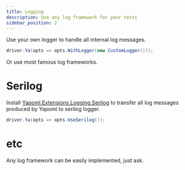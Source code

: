 ```yaml
---
title: Logging
description: Use any log framework for your tests
sidebar_position: 2
---
```


Use your own logger to handle all internal log messages.

```csharp
driver.Ya(opts => opts.WithLogger(new CustomLogger()));
```

Or use most famous log frameworks.

# Serilog
Install [Yapoml.Extensions.Logging.Serilog](https://www.nuget.org/packages/Yapoml.Extensions.Logging.Serilog) to transfer all log messages produced by Yapoml to serilog logger.

```csharp
driver.Ya(opts => opts.UseSerilog());
```

# etc
Any log framework can be easily implemented, just ask.
